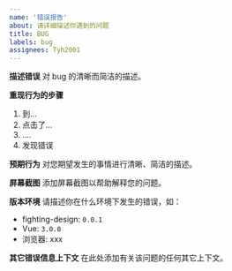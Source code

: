 ```yaml
---
name: '错误报告'
about: 请详细描述你遇到的问题
title: BUG
labels: bug
assignees: Tyh2001
---
```


**描述错误**
对 bug 的清晰而简洁的描述。

**重现行为的步骤**

1. 到...
2. 点击了...
3. ....
4. 发现错误

**预期行为**
对您期望发生的事情进行清晰、简洁的描述。

**屏幕截图**
添加屏幕截图以帮助解释您的问题。

**版本环境**
请描述你在什么环境下发生的错误，如：

- fighting-design: `0.0.1`
- Vue: `3.0.0`
- 浏览器: xxx

**其它错误信息上下文**
在此处添加有关该问题的任何其它上下文。

